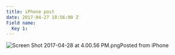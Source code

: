 ```yaml
---
title: iPhone post
date: 2017-04-27 18:56:00 Z
Field name:
  Key 1: 
---
```


![Screen Shot 2017-04-28 at 4.00.56 PM.png](/uploads/Screen%20Shot%202017-04-28%20at%204.00.56%20PM.png)Posted from iPhone
